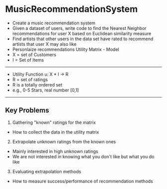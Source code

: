 # MusicRecommendationSystem
* Create a music recommendation system
* Given a dataset of users, write code to find the Nearest Neighbor recommendations for user X based on Euclidean similarity measure
* Find artists that other users in the data set have rated to recommend artists that user X may also like
* Personlaize recommendations Utility Matrix - Model
* X = set of Customers
* I = Set of Items
---
* Utility Function u: X * I -> R
* R = set of ratings
* R is a totally ordered set
* e.g., 0-5 Stars, real number [0,1]
---
## Key Problems
1. Gathering "known" ratings for the matrix
* How to collect the data in the utility matrix
2. Extrapolate unknown ratings from the known ones
* Mainly interested in high unknown ratings
* We are not interested in knowing what you don't like but what you do like
3. Evaluating extrapolation methods
* How to measure success/performance of recommendation methods
